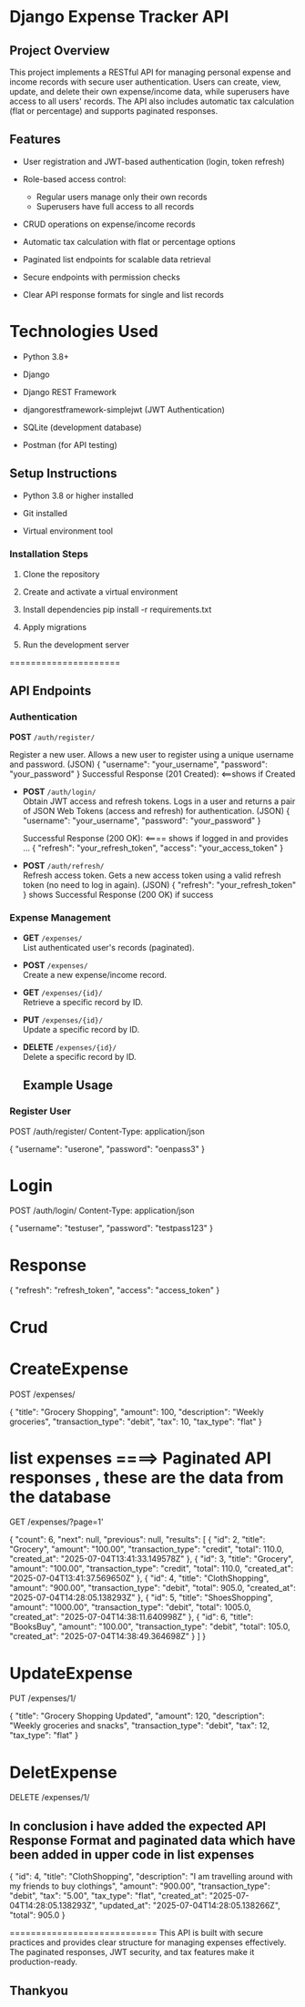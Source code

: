 # Django Expense Tracker API

## Project Overview

This project implements a RESTful API for managing personal expense and income records with secure user authentication. Users can create, view, update, and delete their own expense/income data, while superusers have access to all users' records. The API also includes automatic tax calculation (flat or percentage) and supports paginated responses.

## Features

- User registration and JWT-based authentication (login, token refresh)

- Role-based access control:
  - Regular users manage only their own records
  - Superusers have full access to all records

- CRUD operations on expense/income records

- Automatic tax calculation with flat or percentage options

- Paginated list endpoints for scalable data retrieval

- Secure endpoints with permission checks

- Clear API response formats for single and list records

# Technologies Used

- Python 3.8+

- Django

- Django REST Framework

- djangorestframework-simplejwt (JWT Authentication)

- SQLite (development database)
  
- Postman (for API testing)

## Setup Instructions

- Python 3.8 or higher installed

- Git installed

- Virtual environment tool 

### Installation Steps

1. Clone the repository

2. Create and activate a virtual environment

3. Install dependencies
   pip install -r requirements.txt

4. Apply migrations

5. Run the development server

=====================

## API Endpoints

### Authentication

**POST** `/auth/register/`

  Register a new user.
  Allows a new user to register using a unique username and password.
  (JSON)
  {
  "username": "your_username",
  "password": "your_password"
  }
  Successful Response (201 Created): <==shows if Created

- **POST** `/auth/login/`  
  Obtain JWT access and refresh tokens.
  Logs in a user and returns a pair of JSON Web Tokens (access and refresh) for authentication.
  (JSON)
  {
  "username": "your_username",
  "password": "your_password"
  }

  Successful Response (200 OK): <==== shows if logged in 
  and provides ...
  {
  "refresh": "your_refresh_token",
  "access": "your_access_token"
  }

- **POST** `/auth/refresh/`  
  Refresh access token.
  Gets a new access token using a valid refresh token (no need to log in again).
  (JSON)
  {
  "refresh": "your_refresh_token"
  }
  shows Successful Response (200 OK) if success


### Expense Management

- **GET** `/expenses/`  
  List authenticated user's records (paginated).

- **POST** `/expenses/`  
  Create a new expense/income record.

- **GET** `/expenses/{id}/`  
  Retrieve a specific record by ID.

- **PUT** `/expenses/{id}/`  
  Update a specific record by ID.

- **DELETE** `/expenses/{id}/`  
  Delete a specific record by ID.

  ## Example Usage

### Register User

POST /auth/register/
Content-Type: application/json

{
  "username": "userone",
  "password": "oenpass3"
}

# Login
POST /auth/login/
Content-Type: application/json

{
  "username": "testuser",
  "password": "testpass123"
}

# Response
{
  "refresh": "refresh_token",
  "access": "access_token"
}

# Crud

# CreateExpense
POST /expenses/

{
  "title": "Grocery Shopping",
  "amount": 100,
  "description": "Weekly groceries",
  "transaction_type": "debit",
  "tax": 10,
  "tax_type": "flat"
}

# list expenses  ====> Paginated API responses , these are the data from the database 
GET /expenses/?page=1'

{
  "count": 6,
  "next": null,
  "previous": null,
  "results": [
    {
      "id": 2,
      "title": "Grocery",
      "amount": "100.00",
      "transaction_type": "credit",
      "total": 110.0,
      "created_at": "2025-07-04T13:41:33.149578Z"
    },
    {
      "id": 3,
      "title": "Grocery",
      "amount": "100.00",
      "transaction_type": "credit",
      "total": 110.0,
      "created_at": "2025-07-04T13:41:37.569650Z"
    },
    {
      "id": 4,
      "title": "ClothShopping",
      "amount": "900.00",
      "transaction_type": "debit",
      "total": 905.0,
      "created_at": "2025-07-04T14:28:05.138293Z"
    },
    {
      "id": 5,
      "title": "ShoesShopping",
      "amount": "1000.00",
      "transaction_type": "debit",
      "total": 1005.0,
      "created_at": "2025-07-04T14:38:11.640998Z"
    },
    {
      "id": 6,
      "title": "BooksBuy",
      "amount": "100.00",
      "transaction_type": "debit",
      "total": 105.0,
      "created_at": "2025-07-04T14:38:49.364698Z"
    }
  ]
}

# UpdateExpense
PUT /expenses/1/

{
  "title": "Grocery Shopping Updated",
  "amount": 120,
  "description": "Weekly groceries and snacks",
  "transaction_type": "debit",
  "tax": 12,
  "tax_type": "flat"
}

# DeletExpense

DELETE /expenses/1/

## In conclusion i have added the expected API Response Format and paginated data which have been added in upper code in list expenses

{
  "id": 4,
  "title": "ClothShopping",
  "description": "I am travelling around with my friends to buy clothings",
  "amount": "900.00",
  "transaction_type": "debit",
  "tax": "5.00",
  "tax_type": "flat",
  "created_at": "2025-07-04T14:28:05.138293Z",
  "updated_at": "2025-07-04T14:28:05.138266Z",
  "total": 905.0
}

============================
This API is built with secure practices and provides clear structure for managing expenses effectively. The paginated responses, JWT security, and tax features make it production-ready.
## Thankyou 



